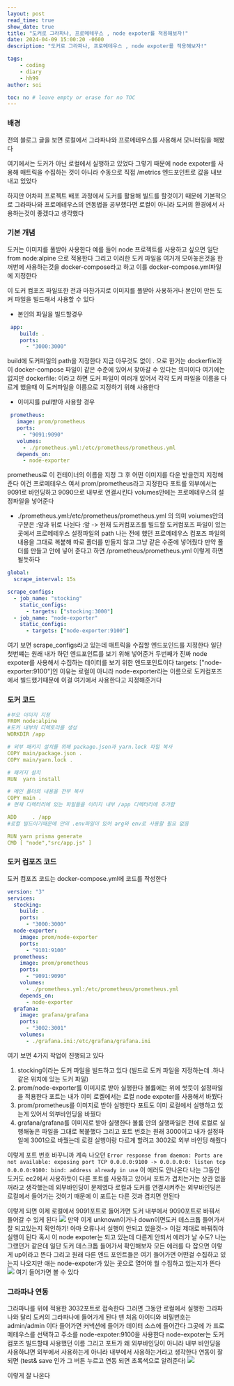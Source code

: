```yaml
---
layout: post
read_time: true
show_date: true
title: "도커로 그라파나, 프로메테우스 , node expoter를 적용해보자!"
date: 2024-04-09 15:00:20 -0600
description: "도커로 그라파나, 프로메테우스 , node expoter를 적용해보자!"

tags: 
    - coding
    - diary
    - hh99
author: soi

toc: no # leave empty or erase for no TOC
---
```


### 배경
전의 블로그 글을 보면 로컬에서 그라파나와 프로메테우스를 사용해서 모니터링을 해봤다 

여기에서는 도커가 아닌 로컬에서 실행하고 있었다 
그렇기 때문에 node expoter를 사용해 매트릭을 수집하는 것이 아니라 수동으로 직접 /metrics 엔드포인트로 값을 내보내고 있었다 

하지만 어차피 프로젝트 배포 과정에서 도커를 활용해 빌드를 할것이기 때문에 기본적으로 그라파나와 프로메테우스의 연동법을 공부했다면 로컬이 아니라 도커의 환경에서 사용하는것이 좋겠다고 생각했다 

### 기본 개념
도커는 이미지를 풀받아 사용한다 
예를 들어 node 프로젝트를 사용하고 싶으면 일단 from node:alpine 으로 적용한다 
그리고 이러한 도커 파일을 여거개 모아놓은것을 한꺼번에 사용하는것을 docker-compose라고 하고 이를 docker-compose.yml파일에 지정한다 

이 도커 컴포즈 파일또한 전과 마찬가지로 이미지를 풀받아 사용하거나 본인이 만든 도커 파일을 빌드해서 사용할 수 있다

- 본인의 파일을 빌드할경우 
```yml
 app:
    build: .
    ports:
      - "3000:3000"
 ```
 build에 도커파일의 path을 지정한다 
 지금 아무것도 없이 . 으로 한거는 dockerfile과 이 docker-compose 파일이 같은 수준에 있어서 찾아갈 수 있다는 의미이다 
 여기에는 없지만 dockerfile: 이라고 하면 도커 파일이 여러개 있어서 각각 도커 파일을 이름을 다르게 했을때 이 도커파일을 이름으로 지정하기 위해 사용한다 
 
 - 이미지를 pull받아 사용할 경우 
 ```yml
  prometheus:
    image: prom/prometheus
    ports:
      - "9091:9090"
    volumes:
      - ./prometheus.yml:/etc/prometheus/prometheus.yml
    depends_on:
      - node-exporter
 ```
prometheus로 이 컨테이너의 이름을 지정
그 후 어떤 이미지를 다운 받을껀지 지정해준다 이건 프로메테우스 여서  prom/prometheus라고 지정한다 
포트를 외부에서는 9091로 바인딩하고 9090으로 내부로 연결시킨다 
volumes안에는 프로메테우스의 설정파일을 넣어준다 
- ./prometheus.yml:/etc/prometheus/prometheus.yml 의 의미
voiumes안의 구문은 :앞과 뒤로 나뉜다 
:앞 -> 현재 도커컴포즈를 빌드할 도커컴포즈 파일이 있는 곳에서 프로메테우스 설정파일의 path
	  나는 전에 했던 프로메테우스 컴포즈 파일의 내용을 그대로 복붙해 따로 폴더를 만들지 않고 그냥 같은 수준에 넣어줬다 
만약 폴더를 만들고 안에 넣어 준다고 하면 /prometheus/prometheus.yml 이렇게 하면 될듯하다 
```yml
global:
  scrape_interval: 15s

scrape_configs:
  - job_name: "stocking"
    static_configs:
      - targets: ["stocking:3000"]
  - job_name: "node-exporter"
    static_configs:
      - targets: ["node-exporter:9100"]
```
여기 보면 scrape_configs라고 있는데 매트릭을 수집할 엔드포인드를 지정한다 
일단 첫번쨰는 원래 내가 하던 엔드포인트를 보기 위해 넣어준거 
두번째가 진짜 node expoter를 사용해서 수집하는 데이터를 보기 위한 엔드포인트이다 
targets: ["node-exporter:9100"]인 이유는 로컬이 아니라 node-exporter라는 이름으로 도커컴포즈에서 빌드했기때문에 이걸 여기에서 사용한다고 지정해준거다 

### 도커 코드 
```yml
#부모 이미지 지정
FROM node:alpine
#도커 내부의 디렉토리를 생성
WORKDIR /app

# 외부 패키지 설치를 위해 package.json과 yarn.lock 파일 복사
COPY main/package.json .
COPY main/yarn.lock .

# 패키지 설치
RUN  yarn install

# 메인 폴더의 내용을 전부 복사 
COPY main .
# 현재 디렉터리에 있는 파일들을 이미지 내부 /app 디렉터리에 추가함

ADD     . /app
#로컬 빌드이기때문에 안의 .env파일이 있어 arg와 env로 사용할 필요 없음

RUN yarn prisma generate
CMD [ "node","src/app.js" ]
```

### 도커 컴포즈 코드 
도커 컴포즈 코드는 docker-compose.yml에 코드를 작성한다 
```yml
version: "3"
services:
  stocking:
    build: .
    ports:
      - "3000:3000"
  node-exporter:
    image: prom/node-exporter
    ports:
      - "9101:9100"
  prometheus:
    image: prom/prometheus
    ports:
      - "9091:9090"
    volumes:
      - ./prometheus.yml:/etc/prometheus/prometheus.yml
    depends_on:
      - node-exporter
  grafana:
    image: grafana/grafana
    ports:
      - "3002:3001"
    volumes:
      - ./grafana.ini:/etc/grafana/grafana.ini
```
여기 보면 4가지 작업이 진행되고 있다 
1. stocking이라는 도커 파일을 빌드하고 있다 (빌드로 도커 파일을 지정하는데 .하나 같은 위치에 있는 도커 파일)
2. prom/node-exporter를 이미지로 받아 실행한다 
볼륨에는 위에 썻듯이 설정파일을 적용한다 포트는 내가 이미 로켈에서는 로컬 node expoter를 사용해서 바꿨다 
3. prom/prometheus를 이미지로 받아 실행한다 포트도 이미 로컬에서 실행하고 있는게 있어서 외부바인딩을 바꿨다 
4. grafana/grafana를 이미지로 받아 실행한다 볼륨 안의 실행파일은 전에 로컬로 실행해놓은 파일을 그대로 복붙했다 
그리고 포트 번호는 원래 3000이고 내가 설정파일에 3001으로 바꿨는데 로컬 실행이랑 다르게 할려고 3002로 외부 바인딩 해줬다 

이렇게 포트 번호 바꾸니까 계속 나오던 
`Error response from daemon: Ports are not available: exposing port TCP 0.0.0.0:9100 -> 0.0.0.0:0: listen tcp 0.0.0.0:9100: bind: address already in use` 
이 에러도 안나온다 
나는 그동안 도커도 ec2에서 사용하듯이 다른 포트를 사용하고 있어서 포트가 겹치는거는 상관 없을꺼라고 생각했는데 외부바인딩이 문제였다 
로컬과 도커를 연결시켜주는 외부바인딩은 로컬에서 들어가는 것이기 때문에 이 포트는 다른 것과 겹치면 안된다 

이렇게 되면 이제 로컬에서 9091포트로 들어가면 도커 내부에서 9090포트로 바꿔서 들어갈 수 있게 된다 
![](../assets/img/uploads/ups.png)
만약 이게 unknown이거나 down이면도커 데스크톱 들어가서 잘 되고있는지 확인하기!
아마 오류나서 실행이 안되고 있을것-> 이걸 제대로 바꿔줘야 실행이 된다 
혹시 이 node expoter는 되고 있는데 다른게 안되서 에러가 날 수도? 나는 그랬던거 같은데 일단 도커 데스크톱 들어가서 확인해보자 
모든 에러를 다 잡으면 이렇게 up이라고 뜬다 
그리고 원래 다른 엔드 포인트들은 여기 들어가면 어떤걸 수집하고 있는지 나오지만 애는 node-expoter가 있는 곳으로 열어야 뭘 수집하고 있는지가 뜬다
![](../assets/img/uploads/nodeex.png)
여기 들어가면 볼 수 있다 

### 그라파나 연동
그라파나를 위에 적용한 3032포트로 접속한다 
그러면 그동안 로컬에서 실행한 그라파나와 달리 도커의 그라파나에 들어가게 된다 
맨 처음 아이디와 비밀번호는 admin/admin 이다 
들어가면 커넥션에 들어가 데이터 소스에 들어간다 
그곳에 가 프로메테우스를 선택하고 주소를 node-expoter:9100을 사용한다 
node-expoter는 도커컴포즈 빌드할때 사용했던 이름 그리고 포트가 왜 외부바인딩이 아니라 내부 바인딩을 사용하냐면 외부에서 사용하는게 아니라 내부에서 사용하는거라고  생각한다 
연동이 잘되면 (test& save 인가 그 버튼 누르고 연동 되면 초록색으로 알려준다)
![](../assets/img/uploads/modal.png)

이렇게 잘 나온다 